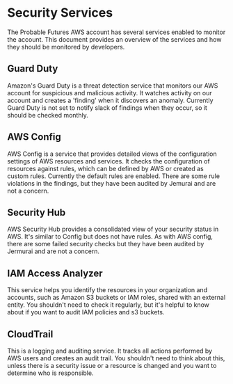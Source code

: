 # Security Services

The Probable Futures AWS account has several services enabled to monitor the account.
This document provides an overview of the services and how they should be monitored by developers.

## Guard Duty

Amazon's Guard Duty is a threat detection service that monitors our AWS account for suspicious and malicious activity.
It watches activity on our account and creates a 'finding' when it discovers an anomaly.
Currently Guard Duty is not set to notify slack of findings when they occur, so it should be checked monthly.

## AWS Config

AWS Config is a service that provides detailed views of the configuration settings of AWS resources and services. It checks the configuration of resources against rules, which can be defined by AWS or created as custom rules.
Currently the default rules are enabled. There are some rule violations in the findings, but they have been audited by Jemurai and are not a concern.

## Security Hub

AWS Security Hub provides a consolidated view of your security status in AWS. It's similar to Config but does not have rules. As with AWS config, there are some failed security checks but they have been audited by Jermurai and are not a concern.

## IAM Access Analyzer

This service helps you identify the resources in your organization and accounts, such as Amazon S3 buckets or IAM roles, shared with an external entity. You shouldn't need to check it regularly, but it's helpful to know about if you want to audit IAM policies and s3 buckets.

## CloudTrail

This is a logging and auditing service. It tracks all actions performed by AWS users and creates an audit trail. You shouldn't need to think about this, unless there is a security issue or a resource is changed and you want to determine who is responsible.
